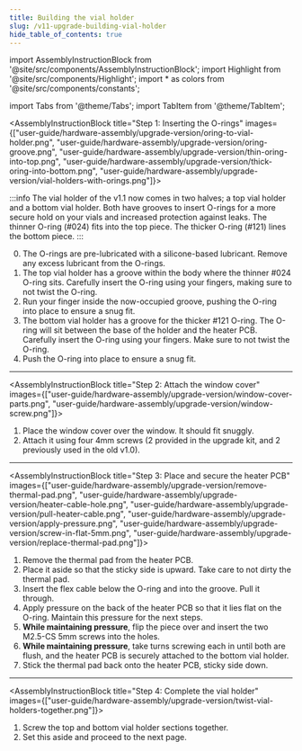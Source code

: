 ```yaml
---
title: Building the vial holder
slug: /v11-upgrade-building-vial-holder
hide_table_of_contents: true
---
```


import AssemblyInstructionBlock from '@site/src/components/AssemblyInstructionBlock';
import Highlight from '@site/src/components/Highlight';
import * as colors from '@site/src/components/constants';

import Tabs from '@theme/Tabs';
import TabItem from '@theme/TabItem';

<AssemblyInstructionBlock title="Step 1: Inserting the O-rings" images={["user-guide/hardware-assembly/upgrade-version/oring-to-vial-holder.png", "user-guide/hardware-assembly/upgrade-version/oring-groove.png", "user-guide/hardware-assembly/upgrade-version/thin-oring-into-top.png", "user-guide/hardware-assembly/upgrade-version/thick-oring-into-bottom.png",
"user-guide/hardware-assembly/upgrade-version/vial-holders-with-orings.png"]}>

:::info
The vial holder of the v1.1 now comes in two halves; a top vial holder and a bottom vial holder. Both have grooves to insert O-rings for a more secure hold on your vials and increased protection against leaks. The <Highlight color={colors.magenta}>thinner O-ring (#024)</Highlight> fits into the top piece. The <Highlight color={colors.orange}>thicker O-ring (#121)</Highlight> lines the bottom piece.
:::

0. The O-rings are pre-lubricated with a silicone-based lubricant. Remove any excess lubricant from the O-rings.
1. The top vial holder has <Highlight color={colors.blue}>a groove within the body</Highlight> where the <Highlight color={colors.magenta}>thinner #024 O-ring</Highlight> sits. Carefully insert the O-ring using your fingers, making sure to not twist the O-ring.
2. Run your finger inside the now-occupied groove, pushing the O-ring into place to ensure a snug fit.
3. The bottom vial holder has a groove for the <Highlight color={colors.orange}>thicker #121 O-ring</Highlight>. The O-ring will sit between the base of the holder and the heater PCB. Carefully insert the O-ring using your fingers. Make sure to not twist the O-ring.
4. Push the O-ring into place to ensure a snug fit. 

</AssemblyInstructionBlock>

-------

<AssemblyInstructionBlock title="Step 2: Attach the window cover" images={["user-guide/hardware-assembly/upgrade-version/window-cover-parts.png", "user-guide/hardware-assembly/upgrade-version/window-screw.png"]}>

1. Place the window cover over the window. It should fit snuggly.
2. Attach it using four <Highlight color={colors.red}>4mm screws</Highlight> (2 provided in the upgrade kit, and 2 previously used in the old v1.0).

</AssemblyInstructionBlock>

-------

<AssemblyInstructionBlock title="Step 3: Place and secure the heater PCB" images={["user-guide/hardware-assembly/upgrade-version/remove-thermal-pad.png", "user-guide/hardware-assembly/upgrade-version/heater-cable-hole.png", "user-guide/hardware-assembly/upgrade-version/pull-heater-cable.png", "user-guide/hardware-assembly/upgrade-version/apply-pressure.png", "user-guide/hardware-assembly/upgrade-version/screw-in-flat-5mm.png", "user-guide/hardware-assembly/upgrade-version/replace-thermal-pad.png"]}>

1. Remove the thermal pad from the heater PCB. 
2. Place it aside so that the sticky side is upward. Take care to not dirty the thermal pad. 
3. Insert the flex cable <Highlight color={colors.red}>below the O-ring and into the groove</Highlight>. Pull it through. 
4. <Highlight color={colors.magenta}>Apply pressure</Highlight> on the back of the heater PCB so that it lies flat on the O-ring. Maintain this pressure for the next steps.
5. **While maintaining pressure**, flip the piece over and insert the two <Highlight color={colors.green}>M2.5-CS 5mm screws</Highlight> into the holes.
6. **While maintaining pressure**, take turns screwing each in until both are flush, and the heater PCB is securely attached to the bottom vial holder.
7. Stick the thermal pad back onto the heater PCB, sticky side down.

</AssemblyInstructionBlock>

-------

<AssemblyInstructionBlock title="Step 4: Complete the vial holder" images={["user-guide/hardware-assembly/upgrade-version/twist-vial-holders-together.png"]}>

1. Screw the top and bottom vial holder sections together.
2. Set this aside and proceed to the next page. 

</AssemblyInstructionBlock>